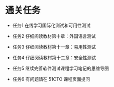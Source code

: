 # 通关任务


- 任务1 在线学习国际化测试和可用性测试

- 任务2 仔细阅读教材第十章：外国语言测试

- 任务3 仔细阅读教材第十一章：易用性测试

- 任务4 仔细阅读教材第十二章：安全性测试

- 任务5 继续完善软件测试课程学习笔记的思维导图

- 任务6 有问题请在 51CTO 课程页面提问


